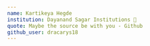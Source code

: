 ```yaml
---
name: Kartikeya Hegde 
institution: Dayanand Sagar Institutions 🚩
quote: Maybe the source be with you - Github
github_user: dracarys18
---
```

